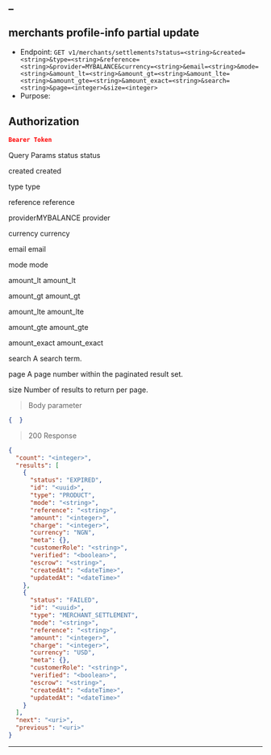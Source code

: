 _
----------------------------------------------------------------------------------
## merchants profile-info partial update
* Endpoint: `GET v1/merchants/settlements?status=<string>&created=<string>&type=<string>&reference=<string>&provider=MYBALANCE&currency=<string>&email=<string>&mode=<string>&amount_lt=<string>&amount_gt=<string>&amount_lte=<string>&amount_gte=<string>&amount_exact=<string>&search=<string>&page=<integer>&size=<integer>`
* Purpose: 

## Authorization

```json
Bearer Token
```
Query Params
status<string>            status

created<string>           created

type<string>              type

reference<string>         reference

providerMYBALANCE         provider

currency<string>          currency

email<string>             email

mode<string>              mode

amount_lt<string>         amount_lt

amount_gt<string>         amount_gt

amount_lte<string>        amount_lte

amount_gte<string>        amount_gte

amount_exact<string>      amount_exact

search<string>            A search term.

page<integer>             A page number within the paginated result set.

size<integer>             Number of results to return per page.

> Body parameter
```json
{  }
```

> 200 Response

```json
{
  "count": "<integer>",
  "results": [
    {
      "status": "EXPIRED",
      "id": "<uuid>",
      "type": "PRODUCT",
      "mode": "<string>",
      "reference": "<string>",
      "amount": "<integer>",
      "charge": "<integer>",
      "currency": "NGN",
      "meta": {},
      "customerRole": "<string>",
      "verified": "<boolean>",
      "escrow": "<string>",
      "createdAt": "<dateTime>",
      "updatedAt": "<dateTime>"
    },
    {
      "status": "FAILED",
      "id": "<uuid>",
      "type": "MERCHANT_SETTLEMENT",
      "mode": "<string>",
      "reference": "<string>",
      "amount": "<integer>",
      "charge": "<integer>",
      "currency": "USD",
      "meta": {},
      "customerRole": "<string>",
      "verified": "<boolean>",
      "escrow": "<string>",
      "createdAt": "<dateTime>",
      "updatedAt": "<dateTime>"
    }
  ],
  "next": "<uri>",
  "previous": "<uri>"
}
```
----------------------------------------------------------------------------------